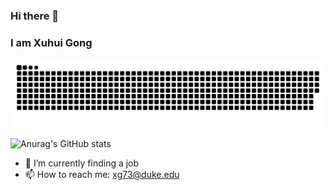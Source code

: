 ### Hi there 👋
### I am Xuhui Gong

![](https://raw.githubusercontent.com/Charlie059/Charlie059/main/assets/github-contribution-grid-snake.svg)

![Anurag's GitHub stats](https://github-readme-stats.vercel.app/api?username=Charlie059&count_private=true)

- 🔭 I’m currently finding a job
- 📫 How to reach me: xg73@duke.edu

